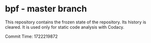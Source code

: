 # bpf - master branch

This repository contains the frozen state of the repository.
Its history is cleared. It is used only for static code
analysis with Codacy.

Commit Time: 1722219872